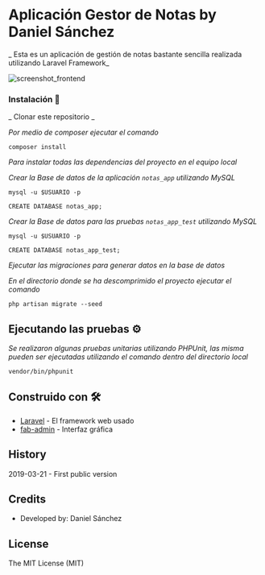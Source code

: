 # Aplicación Gestor de Notas by Daniel Sánchez

_ Esta es un aplicación de gestión de notas bastante sencilla realizada utilizando Laravel Framework_

![screenshot_frontend](https://user-images.githubusercontent.com/42616141/54733020-8ec05a80-4b6d-11e9-81a2-392a10c8dec6.png)

### Instalación 🔧

_ Clonar este repositorio _

_Por medio de composer ejecutar el comando_

```
composer install
```

_Para instalar todas las dependencias del proyecto en el equipo local_

_Crear la Base de datos de la aplicación `notas_app` utilizando MySQL_

```
mysql -u $USUARIO -p 

CREATE DATABASE notas_app;
```

_Crear la Base de datos para las pruebas `notas_app_test` utilizando MySQL_

```
mysql -u $USUARIO -p 

CREATE DATABASE notas_app_test;
```

_Ejecutar las migraciones para generar datos en la base de datos_

_En el directorio donde se ha descomprimido el proyecto ejecutar el comando_

```
php artisan migrate --seed
```
## Ejecutando las pruebas ⚙️

_Se realizaron algunas pruebas unitarias utilizando PHPUnit, las misma pueden ser ejecutadas utilizando el comando dentro del directorio local_

```
vendor/bin/phpunit
```

## Construido con 🛠️

* [Laravel](https://laravel.com/) - El framework web usado
* [fab-admin](http://fab-admin-templates.multipurposethemes.com/fab-admin/src/) - Interfaz gráfica

## History
2019-03-21 - First public version

## Credits
- Developed by: Daniel Sánchez

## License
The MIT License (MIT)